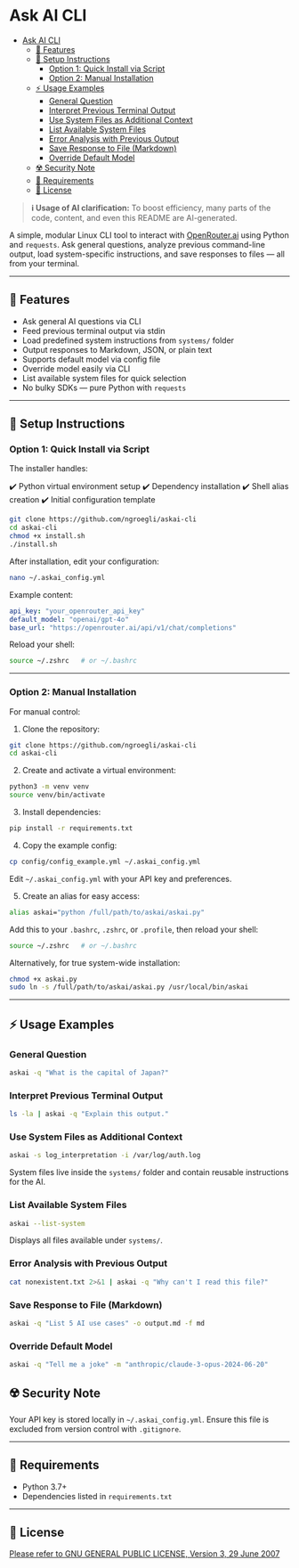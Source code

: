 # Ask AI CLI

- [Ask AI CLI](#ask-ai-cli)
  - [🚀 Features](#-features)
  - [🔧 Setup Instructions](#-setup-instructions)
    - [Option 1: Quick Install via Script](#option-1-quick-install-via-script)
    - [Option 2: Manual Installation](#option-2-manual-installation)
  - [⚡ Usage Examples](#-usage-examples)
    - [General Question](#general-question)
    - [Interpret Previous Terminal Output](#interpret-previous-terminal-output)
    - [Use System Files as Additional Context](#use-system-files-as-additional-context)
    - [List Available System Files](#list-available-system-files)
    - [Error Analysis with Previous Output](#error-analysis-with-previous-output)
    - [Save Response to File (Markdown)](#save-response-to-file-markdown)
    - [Override Default Model](#override-default-model)
  - [☢️ Security Note](#️-security-note)
  - [🧩 Requirements](#-requirements)
  - [📄 License](#-license)


> **ℹ️ Usage of AI clarification:** To boost efficiency, many parts of the code, content, and even this README are AI-generated.

A simple, modular Linux CLI tool to interact with [OpenRouter.ai](https://openrouter.ai) using Python and `requests`. Ask general questions, analyze previous command-line output, load system-specific instructions, and save responses to files — all from your terminal.

---

## 🚀 Features

* Ask general AI questions via CLI
* Feed previous terminal output via stdin
* Load predefined system instructions from `systems/` folder
* Output responses to Markdown, JSON, or plain text
* Supports default model via config file
* Override model easily via CLI
* List available system files for quick selection
* No bulky SDKs — pure Python with `requests`

---

## 🔧 Setup Instructions

### Option 1: Quick Install via Script

The installer handles:

✔️ Python virtual environment setup
✔️ Dependency installation
✔️ Shell alias creation
✔️ Initial configuration template


```bash
git clone https://github.com/ngroegli/askai-cli
cd askai-cli
chmod +x install.sh
./install.sh
```

After installation, edit your configuration:

```bash
nano ~/.askai_config.yml
```

Example content:

```yaml
api_key: "your_openrouter_api_key"
default_model: "openai/gpt-4o"
base_url: "https://openrouter.ai/api/v1/chat/completions"
```

Reload your shell:

```bash
source ~/.zshrc   # or ~/.bashrc
```

---

### Option 2: Manual Installation

For manual control:

1. Clone the repository:

```bash
git clone https://github.com/ngroegli/askai-cli
cd askai-cli
```

2. Create and activate a virtual environment:

```bash
python3 -m venv venv
source venv/bin/activate
```

3. Install dependencies:

```bash
pip install -r requirements.txt
```

4. Copy the example config:

```bash
cp config/config_example.yml ~/.askai_config.yml
```

Edit `~/.askai_config.yml` with your API key and preferences.

5. Create an alias for easy access:

```bash
alias askai="python /full/path/to/askai/askai.py"
```

Add this to your `.bashrc`, `.zshrc`, or `.profile`, then reload your shell:

```bash
source ~/.zshrc   # or ~/.bashrc
```

Alternatively, for true system-wide installation:

```bash
chmod +x askai.py
sudo ln -s /full/path/to/askai/askai.py /usr/local/bin/askai
```

---

## ⚡ Usage Examples

### General Question

```bash
askai -q "What is the capital of Japan?"
```

### Interpret Previous Terminal Output

```bash
ls -la | askai -q "Explain this output."
```

### Use System Files as Additional Context

```bash
askai -s log_interpretation -i /var/log/auth.log
```

System files live inside the `systems/` folder and contain reusable instructions for the AI.

### List Available System Files

```bash
askai --list-system
```

Displays all files available under `systems/`.

### Error Analysis with Previous Output

```bash
cat nonexistent.txt 2>&1 | askai -q "Why can't I read this file?"
```

### Save Response to File (Markdown)

```bash
askai -q "List 5 AI use cases" -o output.md -f md
```

### Override Default Model

```bash
askai -q "Tell me a joke" -m "anthropic/claude-3-opus-2024-06-20"
```

## ☢️ Security Note

Your API key is stored locally in `~/.askai_config.yml`. Ensure this file is excluded from version control with `.gitignore`.

---

## 🧩 Requirements

* Python 3.7+
* Dependencies listed in `requirements.txt`

---

## 📄 License

[Please refer to GNU GENERAL PUBLIC LICENSE, Version 3, 29 June 2007](./LICENSE)
